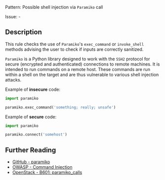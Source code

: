 Pattern: Possible shell injection via `Paramiko` call

Issue: -

## Description

This rule checks the use of `Paramiko`'s `exec_command` or `invoke_shell` methods advising the user to check if inputs are
correctly sanitized.

`Paramiko` is a Python library designed to work with the `SSH2` protocol for
secure (encrypted and authenticated) connections to remote machines. It is
intended to run commands on a remote host. These commands are run within a
shell on the target and are thus vulnerable to various shell injection
attacks.


Example of **insecure** code:

```python
import paramiko

paramiko.exec_command('something; really; unsafe')
```

Example of **secure** code:

```python
import paramiko

paramiko.connect('somehost')
```

## Further Reading

* [GitHub - paramiko](https://github.com/paramiko/paramiko)
* [OWASP - Command Injection](https://www.owasp.org/index.php/Command_Injection)
* [OpenStack - B601: paramiko_calls](https://docs.openstack.org/bandit/latest/plugins/paramiko_calls.html)
